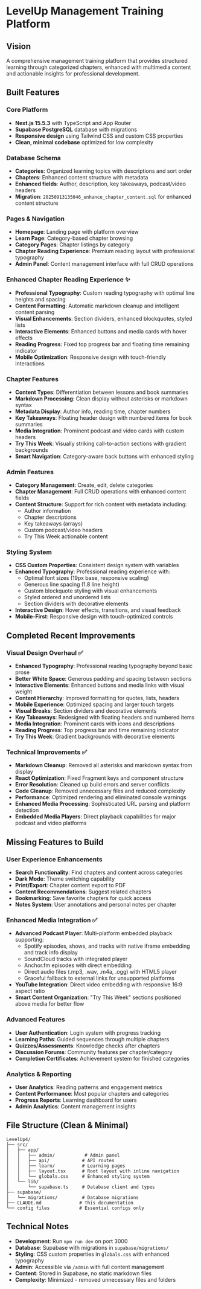 # LevelUp Management Training Platform

## Vision
A comprehensive management training platform that provides structured learning through categorized chapters, enhanced with multimedia content and actionable insights for professional development.

## Built Features

### Core Platform
- **Next.js 15.5.3** with TypeScript and App Router
- **Supabase PostgreSQL** database with migrations
- **Responsive design** using Tailwind CSS and custom CSS properties
- **Clean, minimal codebase** optimized for low complexity

### Database Schema
- **Categories**: Organized learning topics with descriptions and sort order
- **Chapters**: Enhanced content structure with metadata
- **Enhanced fields**: Author, description, key takeaways, podcast/video headers
- **Migration**: `20250913135046_enhance_chapter_content.sql` for enhanced content structure

### Pages & Navigation
- **Homepage**: Landing page with platform overview
- **Learn Page**: Category-based chapter browsing
- **Category Pages**: Chapter listings by category
- **Chapter Reading Experience**: Premium reading layout with professional typography
- **Admin Panel**: Content management interface with full CRUD operations

### Enhanced Chapter Reading Experience ✨
- **Professional Typography**: Custom reading typography with optimal line heights and spacing
- **Content Formatting**: Automatic markdown cleanup and intelligent content parsing
- **Visual Enhancements**: Section dividers, enhanced blockquotes, styled lists
- **Interactive Elements**: Enhanced buttons and media cards with hover effects
- **Reading Progress**: Fixed top progress bar and floating time remaining indicator
- **Mobile Optimization**: Responsive design with touch-friendly interactions

### Chapter Features
- **Content Types**: Differentiation between lessons and book summaries
- **Markdown Processing**: Clean display without asterisks or markdown syntax
- **Metadata Display**: Author info, reading time, chapter numbers
- **Key Takeaways**: Floating header design with numbered items for book summaries
- **Media Integration**: Prominent podcast and video cards with custom headers
- **Try This Week**: Visually striking call-to-action sections with gradient backgrounds
- **Smart Navigation**: Category-aware back buttons with enhanced styling

### Admin Features
- **Category Management**: Create, edit, delete categories
- **Chapter Management**: Full CRUD operations with enhanced content fields
- **Content Structure**: Support for rich content with metadata including:
  - Author information
  - Chapter descriptions
  - Key takeaways (arrays)
  - Custom podcast/video headers
  - Try This Week actionable content

### Styling System
- **CSS Custom Properties**: Consistent design system with variables
- **Enhanced Typography**: Professional reading experience with:
  - Optimal font sizes (19px base, responsive scaling)
  - Generous line spacing (1.8 line height)
  - Custom blockquote styling with visual enhancements
  - Styled ordered and unordered lists
  - Section dividers with decorative elements
- **Interactive Design**: Hover effects, transitions, and visual feedback
- **Mobile-First**: Responsive design with touch-optimized controls

## Completed Recent Improvements

### Visual Design Overhaul ✅
- **Enhanced Typography**: Professional reading typography beyond basic prose
- **Better White Space**: Generous padding and spacing between sections
- **Interactive Elements**: Enhanced buttons and media links with visual weight
- **Content Hierarchy**: Improved formatting for quotes, lists, headers
- **Mobile Experience**: Optimized spacing and larger touch targets
- **Visual Breaks**: Section dividers and decorative elements
- **Key Takeaways**: Redesigned with floating headers and numbered items
- **Media Integration**: Prominent cards with icons and descriptions
- **Reading Progress**: Top progress bar and time remaining indicator
- **Try This Week**: Gradient backgrounds with decorative elements

### Technical Improvements ✅
- **Markdown Cleanup**: Removed all asterisks and markdown syntax from display
- **React Optimization**: Fixed Fragment keys and component structure
- **Error Resolution**: Cleaned up build errors and server conflicts
- **Code Cleanup**: Removed unnecessary files and reduced complexity
- **Performance**: Optimized rendering and eliminated console warnings
- **Enhanced Media Processing**: Sophisticated URL parsing and platform detection
- **Embedded Media Players**: Direct playback capabilities for major podcast and video platforms

## Missing Features to Build

### User Experience Enhancements
- **Search Functionality**: Find chapters and content across categories
- **Dark Mode**: Theme switching capability
- **Print/Export**: Chapter content export to PDF
- **Content Recommendations**: Suggest related chapters
- **Bookmarking**: Save favorite chapters for quick access
- **Notes System**: User annotations and personal notes per chapter

### Enhanced Media Integration ✅
- **Advanced Podcast Player**: Multi-platform embedded playback supporting:
  - Spotify episodes, shows, and tracks with native iframe embedding and track info display
  - SoundCloud tracks with integrated player
  - Anchor.fm episodes with direct embedding
  - Direct audio files (.mp3, .wav, .m4a, .ogg) with HTML5 player
  - Graceful fallback to external links for unsupported platforms
- **YouTube Integration**: Direct video embedding with responsive 16:9 aspect ratio
- **Smart Content Organization**: "Try This Week" sections positioned above media for better flow

### Advanced Features
- **User Authentication**: Login system with progress tracking
- **Learning Paths**: Guided sequences through multiple chapters
- **Quizzes/Assessments**: Knowledge checks after chapters
- **Discussion Forums**: Community features per chapter/category
- **Completion Certificates**: Achievement system for finished categories

### Analytics & Reporting
- **User Analytics**: Reading patterns and engagement metrics
- **Content Performance**: Most popular chapters and categories
- **Progress Reports**: Learning dashboard for users
- **Admin Analytics**: Content management insights

## File Structure (Clean & Minimal)
```
LevelUp4/
├── src/
│   ├── app/
│   │   ├── admin/           # Admin panel
│   │   ├── api/            # API routes
│   │   ├── learn/          # Learning pages
│   │   ├── layout.tsx      # Root layout with inline navigation
│   │   └── globals.css     # Enhanced styling system
│   └── lib/
│       └── supabase.ts     # Database client and types
├── supabase/
│   └── migrations/         # Database migrations
├── CLAUDE.md              # This documentation
└── config files           # Essential configs only
```

## Technical Notes
- **Development**: Run `npm run dev` on port 3000
- **Database**: Supabase with migrations in `supabase/migrations/`
- **Styling**: CSS custom properties in `globals.css` with enhanced typography
- **Admin**: Accessible via `/admin` with full content management
- **Content**: Stored in Supabase, no static markdown files
- **Complexity**: Minimized - removed unnecessary files and folders